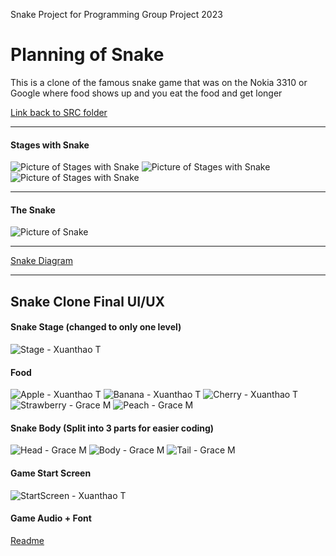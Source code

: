 Snake Project for Programming Group Project 2023

#  Planning of Snake

This is a clone of the famous snake game that was on the Nokia 3310 or Google where food shows up and you eat the food and get longer

[Link back to SRC folder](https://github.com/LemScoot/Group-Project-for-Programming-2023/tree/main/src)


***

#### Stages with Snake

![Picture of Stages with Snake](https://github.com/LemScoot/Group-Project-for-Programming-2023/blob/main/Snake%20Clone/Images%20for%20Snake%20Clone/Freezelvl.png)
![Picture of Stages with Snake](https://github.com/LemScoot/Group-Project-for-Programming-2023/blob/main/Snake%20Clone/Images%20for%20Snake%20Clone/basiclvl.png)
![Picture of Stages with Snake](https://github.com/LemScoot/Group-Project-for-Programming-2023/blob/main/Snake%20Clone/Images%20for%20Snake%20Clone/cratelvl.png)
***

#### The Snake

![Picture of Snake](https://github.com/LemScoot/Group-Project-for-Programming-2023/blob/main/Snake%20Clone/Images%20for%20Snake%20Clone/snake.png)

***

[Snake Diagram](https://drive.google.com/file/d/1VQX7soRc8v5_38ixeIj54raUgkDGsGOM/view?usp=sharing)

***
## Snake Clone Final UI/UX
#### Snake Stage (changed to only one level)
![Stage - Xuanthao T](https://github.com/LemScoot/Group-Project-for-Programming-2023/blob/main/Snake%20Clone/Images%20for%20Snake%20Clone/Stage1Xuanthao.png)

#### Food
![Apple - Xuanthao T](https://github.com/LemScoot/Group-Project-for-Programming-2023/blob/main/Snake%20Clone/Images%20for%20Snake%20Clone/appleXuanthaoT.png)
![Banana - Xuanthao T](https://github.com/LemScoot/Group-Project-for-Programming-2023/blob/main/Snake%20Clone/Images%20for%20Snake%20Clone/bananaXuanthaoT.png)
![Cherry - Xuanthao T](https://github.com/LemScoot/Group-Project-for-Programming-2023/blob/main/Snake%20Clone/Images%20for%20Snake%20Clone/cherryXuanthaoT.png)
![Strawberry - Grace M](https://github.com/LemScoot/Group-Project-for-Programming-2023/blob/main/Snake%20Clone/Images%20for%20Snake%20Clone/StrawberryGM.png)
![Peach - Grace M](https://github.com/LemScoot/Group-Project-for-Programming-2023/blob/main/Snake%20Clone/Images%20for%20Snake%20Clone/PeachGM-1.png.png)

#### Snake Body (Split into 3 parts for easier coding)
![Head - Grace M](https://github.com/LemScoot/Group-Project-for-Programming-2023/blob/main/Snake%20Clone/Images%20for%20Snake%20Clone/SnakeInCodeHeadGminYellow.png.png)
![Body - Grace M](https://github.com/LemScoot/Group-Project-for-Programming-2023/blob/main/Snake%20Clone/Images%20for%20Snake%20Clone/SnakeInCodeMiddleGminYellow.png)
![Tail - Grace M](https://github.com/LemScoot/Group-Project-for-Programming-2023/blob/main/Snake%20Clone/Images%20for%20Snake%20Clone/SnakeInCodeTailGminYellow.png)

#### Game Start Screen
![StartScreen - Xuanthao T](https://github.com/LemScoot/Group-Project-for-Programming-2023/blob/main/Snake%20Clone/Images%20for%20Snake%20Clone/startscreen1Xuan.gif)

#### Game Audio + Font
[Readme](https://github.com/LemScoot/Group-Project-for-Programming-2023/blob/main/Snake%20Clone/In%20game%20Audio/readme.md)
